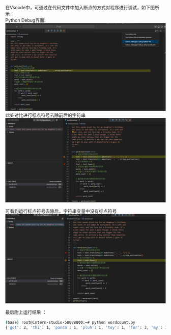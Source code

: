 在Vscode中，可通过在代码文件中加入断点的方式对程序进行调试，如下图所示：  
Python Debug界面:
![](../../attachments/python_debug_button.png)
此处对比进行标点符号去除前后的字符串  
![](../../attachments/l0_python_before_remove.png)

可看到运行标点符号去除后，字符串变量中没有标点符号  
![](../../attachments/l0_python_after_remove.png)

最后附上运行结果 ：
```bash
(base) root@intern-studio-50088800:~# python wordcount.py 
{'got': 2, 'thi': 1, 'panda': 1, 'pluh': 1, 'toy': 1, 'for': 3, 'my': 1, 'daughter': 1, 'birthday': 1, 'who': 1, 'love': 1, 'it': 8, 'and': 3, 'take': 1, 'everywhere': 1, 'oft': 1, 'uper': 1, 'cute': 1, 'face': 1, 'ha': 1, 'a': 3, 'friendly': 1, 'look': 1, 'bit': 1, 'mall': 1, 'what': 1, 'i': 4, 'paid': 1, 'though': 1, 'think': 1, 'there': 1, 'might': 1, 'be': 1, 'other': 1, 'option': 1, 'that': 1, 'are': 1, 'bigger': 1, 'the': 1, 'ame': 1, 'price': 1, 'arrived': 1, 'day': 1, 'earlier': 1, 'than': 1, 'expected': 1, 'o': 1, 'to': 2, 'play': 1, 'with': 1, 'myelf': 1, 'before': 1, 'gave': 1, 'her': 1}

```
